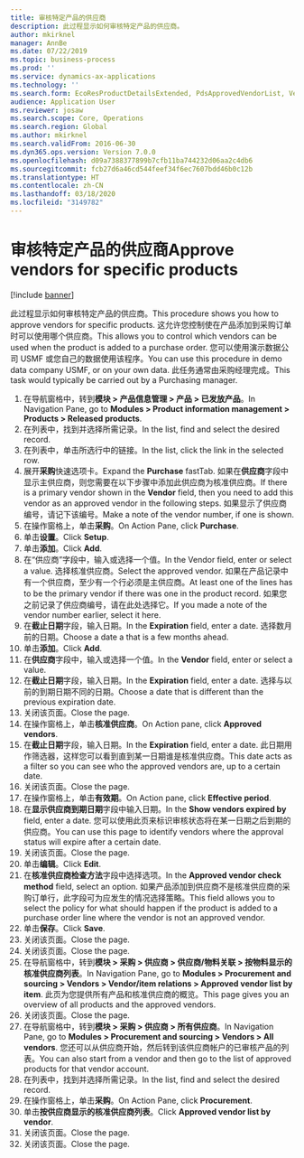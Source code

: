```yaml
---
title: 审核特定产品的供应商
description: 此过程显示如何审核特定产品的供应商。
author: mkirknel
manager: AnnBe
ms.date: 07/22/2019
ms.topic: business-process
ms.prod: ''
ms.service: dynamics-ax-applications
ms.technology: ''
ms.search.form: EcoResProductDetailsExtended, PdsApprovedVendorList, VendTable
audience: Application User
ms.reviewer: josaw
ms.search.scope: Core, Operations
ms.search.region: Global
ms.author: mkirknel
ms.search.validFrom: 2016-06-30
ms.dyn365.ops.version: Version 7.0.0
ms.openlocfilehash: d09a7388377899b7cfb11ba744232d06aa2c4db6
ms.sourcegitcommit: fcb27d6a46cd544feef34f6ec7607bdd46b0c12b
ms.translationtype: HT
ms.contentlocale: zh-CN
ms.lasthandoff: 03/18/2020
ms.locfileid: "3149782"
---
```

# <a name="approve-vendors-for-specific-products"></a><span data-ttu-id="00811-103">审核特定产品的供应商</span><span class="sxs-lookup"><span data-stu-id="00811-103">Approve vendors for specific products</span></span>

[!include [banner](../../includes/banner.md)]

<span data-ttu-id="00811-104">此过程显示如何审核特定产品的供应商。</span><span class="sxs-lookup"><span data-stu-id="00811-104">This procedure shows you how to approve vendors for specific products.</span></span> <span data-ttu-id="00811-105">这允许您控制使在产品添加到采购订单时可以使用哪个供应商。</span><span class="sxs-lookup"><span data-stu-id="00811-105">This allows you to control which vendors can be used when the product is added to a purchase order.</span></span> <span data-ttu-id="00811-106">您可以使用演示数据公司 USMF 或您自己的数据使用该程序。</span><span class="sxs-lookup"><span data-stu-id="00811-106">You can use this procedure in demo data company USMF, or on your own data.</span></span> <span data-ttu-id="00811-107">此任务通常由采购经理完成。</span><span class="sxs-lookup"><span data-stu-id="00811-107">This task would typically be carried out by a Purchasing manager.</span></span>

1. <span data-ttu-id="00811-108">在导航窗格中，转到**模块 > 产品信息管理 > 产品 > 已发放产品**。</span><span class="sxs-lookup"><span data-stu-id="00811-108">In Navigation Pane, go to **Modules > Product information management > Products > Released products**.</span></span>
2. <span data-ttu-id="00811-109">在列表中，找到并选择所需记录。</span><span class="sxs-lookup"><span data-stu-id="00811-109">In the list, find and select the desired record.</span></span>
3. <span data-ttu-id="00811-110">在列表中，单击所选行中的链接。</span><span class="sxs-lookup"><span data-stu-id="00811-110">In the list, click the link in the selected row.</span></span>
4. <span data-ttu-id="00811-111">展开**采购**快速选项卡。</span><span class="sxs-lookup"><span data-stu-id="00811-111">Expand the **Purchase** fastTab.</span></span> <span data-ttu-id="00811-112">如果在**供应商**字段中显示主供应商，则您需要在以下步骤中添加此供应商为核准供应商。</span><span class="sxs-lookup"><span data-stu-id="00811-112">If there is a primary vendor shown in the **Vendor** field, then you need to add this vendor as an approved vendor in the following steps.</span></span> <span data-ttu-id="00811-113">如果显示了供应商编号，请记下该编号。</span><span class="sxs-lookup"><span data-stu-id="00811-113">Make a note of the vendor number, if one is shown.</span></span>  
5. <span data-ttu-id="00811-114">在操作窗格上，单击**采购**。</span><span class="sxs-lookup"><span data-stu-id="00811-114">On Action Pane, click **Purchase**.</span></span>
6. <span data-ttu-id="00811-115">单击**设置**。</span><span class="sxs-lookup"><span data-stu-id="00811-115">Click **Setup**.</span></span>
7. <span data-ttu-id="00811-116">单击**添加**。</span><span class="sxs-lookup"><span data-stu-id="00811-116">Click **Add**.</span></span>
8. <span data-ttu-id="00811-117">在“供应商”字段中，输入或选择一个值。</span><span class="sxs-lookup"><span data-stu-id="00811-117">In the Vendor field, enter or select a value.</span></span> <span data-ttu-id="00811-118">选择核准供应商。</span><span class="sxs-lookup"><span data-stu-id="00811-118">Select the approved vendor.</span></span> <span data-ttu-id="00811-119">如果在产品记录中有一个供应商，至少有一个行必须是主供应商。</span><span class="sxs-lookup"><span data-stu-id="00811-119">At least one of the lines has to be the primary vendor if there was one in the product record.</span></span> <span data-ttu-id="00811-120">如果您之前记录了供应商编号，请在此处选择它。</span><span class="sxs-lookup"><span data-stu-id="00811-120">If you made a note of the vendor number earlier, select it here.</span></span>  
9. <span data-ttu-id="00811-121">在**截止日期**字段，输入日期。</span><span class="sxs-lookup"><span data-stu-id="00811-121">In the **Expiration** field, enter a date.</span></span> <span data-ttu-id="00811-122">选择数月前的日期。</span><span class="sxs-lookup"><span data-stu-id="00811-122">Choose a date a that is a few months ahead.</span></span>  
10. <span data-ttu-id="00811-123">单击**添加**。</span><span class="sxs-lookup"><span data-stu-id="00811-123">Click **Add**.</span></span>
11. <span data-ttu-id="00811-124">在**供应商**字段中，输入或选择一个值。</span><span class="sxs-lookup"><span data-stu-id="00811-124">In the **Vendor** field, enter or select a value.</span></span>
12. <span data-ttu-id="00811-125">在**截止日期**字段，输入日期。</span><span class="sxs-lookup"><span data-stu-id="00811-125">In the **Expiration** field, enter a date.</span></span> <span data-ttu-id="00811-126">选择与以前的到期日期不同的日期。</span><span class="sxs-lookup"><span data-stu-id="00811-126">Choose a date that is different than the previous expiration date.</span></span>  
13. <span data-ttu-id="00811-127">关闭该页面。</span><span class="sxs-lookup"><span data-stu-id="00811-127">Close the page.</span></span>
14. <span data-ttu-id="00811-128">在操作窗格上，单击**核准供应商**。</span><span class="sxs-lookup"><span data-stu-id="00811-128">On Action pane, click **Approved vendors**.</span></span>
15. <span data-ttu-id="00811-129">在**截止日期**字段，输入日期。</span><span class="sxs-lookup"><span data-stu-id="00811-129">In the **Expiration** field, enter a date.</span></span> <span data-ttu-id="00811-130">此日期用作筛选器，这样您可以看到直到某一日期谁是核准供应商。</span><span class="sxs-lookup"><span data-stu-id="00811-130">This date acts as a filter so you can see who the approved vendors are, up to a certain date.</span></span>  
16. <span data-ttu-id="00811-131">关闭该页面。</span><span class="sxs-lookup"><span data-stu-id="00811-131">Close the page.</span></span>
17. <span data-ttu-id="00811-132">在操作窗格上，单击**有效期**。</span><span class="sxs-lookup"><span data-stu-id="00811-132">On Action pane, click **Effective period**.</span></span>
18. <span data-ttu-id="00811-133">在**显示供应商到期日期**字段中输入日期。</span><span class="sxs-lookup"><span data-stu-id="00811-133">In the **Show vendors expired by** field, enter a date.</span></span> <span data-ttu-id="00811-134">您可以使用此页来标识审核状态将在某一日期之后到期的供应商。</span><span class="sxs-lookup"><span data-stu-id="00811-134">You can use this page to identify vendors where the approval status will expire after a certain date.</span></span>  
19. <span data-ttu-id="00811-135">关闭该页面。</span><span class="sxs-lookup"><span data-stu-id="00811-135">Close the page.</span></span>
20. <span data-ttu-id="00811-136">单击**编辑**。</span><span class="sxs-lookup"><span data-stu-id="00811-136">Click **Edit**.</span></span>
21. <span data-ttu-id="00811-137">在**核准供应商检查方法**字段中选择选项。</span><span class="sxs-lookup"><span data-stu-id="00811-137">In the **Approved vendor check method** field, select an option.</span></span> <span data-ttu-id="00811-138">如果产品添加到供应商不是核准供应商的采购订单行，此字段可为应发生的情况选择策略。</span><span class="sxs-lookup"><span data-stu-id="00811-138">This field allows you to select the policy for what should happen if the product is added to a purchase order line where the vendor is not an approved vendor.</span></span>  
22. <span data-ttu-id="00811-139">单击**保存**。</span><span class="sxs-lookup"><span data-stu-id="00811-139">Click **Save**.</span></span>
23. <span data-ttu-id="00811-140">关闭该页面。</span><span class="sxs-lookup"><span data-stu-id="00811-140">Close the page.</span></span>
24. <span data-ttu-id="00811-141">关闭该页面。</span><span class="sxs-lookup"><span data-stu-id="00811-141">Close the page.</span></span>
25. <span data-ttu-id="00811-142">在导航窗格中，转到**模块 > 采购 > 供应商 > 供应商/物料关联 > 按物料显示的核准供应商列表**。</span><span class="sxs-lookup"><span data-stu-id="00811-142">In Navigation Pane, go to **Modules > Procurement and sourcing > Vendors > Vendor/item relations > Approved vendor list by item**.</span></span> <span data-ttu-id="00811-143">此页为您提供所有产品和核准供应商的概览。</span><span class="sxs-lookup"><span data-stu-id="00811-143">This page gives you an overview of all products and the approved vendors.</span></span>  
26. <span data-ttu-id="00811-144">关闭该页面。</span><span class="sxs-lookup"><span data-stu-id="00811-144">Close the page.</span></span>
27. <span data-ttu-id="00811-145">在导航窗格中，转到**模块 > 采购 > 供应商 > 所有供应商**。</span><span class="sxs-lookup"><span data-stu-id="00811-145">In Navigation Pane, go to **Modules > Procurement and sourcing > Vendors > All vendors**.</span></span> <span data-ttu-id="00811-146">您还可以从供应商开始，然后转到该供应商帐户的已审核产品的列表。</span><span class="sxs-lookup"><span data-stu-id="00811-146">You can also start from a vendor and then go to the list of approved products for that vendor account.</span></span>  
28. <span data-ttu-id="00811-147">在列表中，找到并选择所需记录。</span><span class="sxs-lookup"><span data-stu-id="00811-147">In the list, find and select the desired record.</span></span>
29. <span data-ttu-id="00811-148">在操作窗格上，单击**采购**。</span><span class="sxs-lookup"><span data-stu-id="00811-148">On Action Pane, click **Procurement**.</span></span>
30. <span data-ttu-id="00811-149">单击**按供应商显示的核准供应商列表**。</span><span class="sxs-lookup"><span data-stu-id="00811-149">Click **Approved vendor list by vendor**.</span></span>
31. <span data-ttu-id="00811-150">关闭该页面。</span><span class="sxs-lookup"><span data-stu-id="00811-150">Close the page.</span></span>
32. <span data-ttu-id="00811-151">关闭该页面。</span><span class="sxs-lookup"><span data-stu-id="00811-151">Close the page.</span></span>

